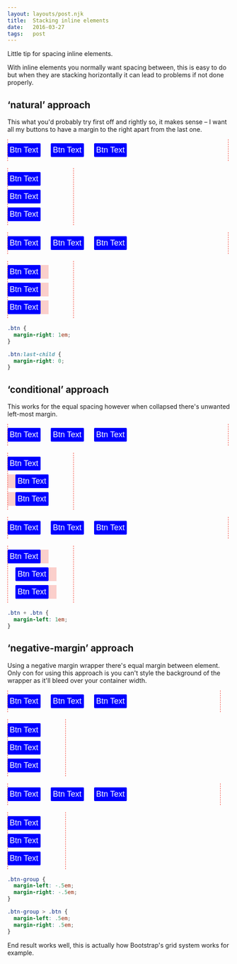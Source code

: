 ```yaml
---
layout: layouts/post.njk
title:  Stacking inline elements
date:   2016-03-27
tags:   post
---
```


<style>
.btn-group {
  margin-left: -.5em;
  margin-right: -.5em;
}

.btn-group > .btn {
  margin-left: .5em;
  margin-right: .5em;
}

.alternative-btn + .alternative-btn {
  margin-left: 1em;
}

.traditional-btn {
  margin-right: 1em;
}
.traditional-btn:last-child {
  margin-right: 0;
}

.btn {
  position: relative;
  box-sizing: border-box;
  display: inline-block;
  padding: 5px;
  margin-bottom: .5em;
  border-radius: 2px;
  background-color: blue;
  color: white;
  white-space: nowrap;
  font-family: sans-serif;
}

.demo-outline {
  overflow: hidden;
  position: relative;
  max-width: 500px;
  padding-top: .5em;
  margin-bottom: 1rem;
  font-size: 18px;
}

.demo-outline-truncated {
  max-width: 150px;
  white-space: normal;
}

.demo-outline:after {
  content: '';
  position: absolute;
  top: 0;
  right: 0;
  left: 0;
  bottom: 0;
  border-left: 1px dashed rgb(244, 67, 54);
  border-right: 1px dashed rgb(244, 67, 54);
}

.demo-outline.btn-group:after {
  right: .5em;
  left: .5em;
}

.demo-outline-truncated:not(.btn-group) .btn:before {
  content: '';
  position: absolute;
  top: 0;
  right: 100%;
  height: 100%;
  width: 1em;
  background-color: rgba(244, 67, 54, .25);
}

.text-right .btn:before {
  left: 100%;
  right: auto;
}
</style>  

Little tip for spacing inline elements.

With inline elements you normally want spacing between,
this is easy to do but when they are stacking horizontally
it can lead to problems if not done properly.

## ‘natural’ approach

This what you'd probably try first off and rightly so,
it makes sense –
I want all my buttons to have a margin to the right apart from the last one.

<div class="grid">
<div class="grid-col">
<div class="demo-outline">
<span class="traditional-btn btn">Btn Text</span>
<span class="traditional-btn btn">Btn Text</span>
<span class="traditional-btn btn">Btn Text</span>
</div>
<div class="demo-outline demo-outline-truncated">
<span class="traditional-btn btn">Btn Text</span>
<span class="traditional-btn btn">Btn Text</span>
<span class="traditional-btn btn">Btn Text</span>
</div>
</div>
<div class="grid-col">
<div class="demo-outline text-right">
<span class="traditional-btn btn">Btn Text</span>
<span class="traditional-btn btn">Btn Text</span>
<span class="traditional-btn btn">Btn Text</span>
</div>
<div class="demo-outline demo-outline-truncated text-right">
<span class="traditional-btn btn">Btn Text</span>
<span class="traditional-btn btn">Btn Text</span>
<span class="traditional-btn btn">Btn Text</span>
</div>
</div>
</div>

```css
.btn {
  margin-right: 1em;
}

.btn:last-child {
  margin-right: 0;
}
```


## ‘conditional’ approach

This works for the equal spacing however when collapsed there's unwanted left-most margin.

<div class="grid">
<div class="grid-col">
<div class="demo-outline">
<span class="alternative-btn btn">Btn Text</span>
<span class="alternative-btn btn">Btn Text</span>
<span class="alternative-btn btn">Btn Text</span>
</div>
<div class="demo-outline demo-outline-truncated">
<span class="alternative-btn btn">Btn Text</span>
<span class="alternative-btn btn">Btn Text</span>
<span class="alternative-btn btn">Btn Text</span>
</div>
</div>
<div class="grid-col">
<div class="demo-outline text-right">
<span class="alternative-btn btn">Btn Text</span>
<span class="alternative-btn btn">Btn Text</span>
<span class="alternative-btn btn">Btn Text</span>
</div>
<div class="demo-outline demo-outline-truncated text-right">
<span class="alternative-btn btn">Btn Text</span>
<span class="alternative-btn btn">Btn Text</span>
<span class="alternative-btn btn">Btn Text</span>
</div>
</div>
</div>

```css
.btn + .btn {
  margin-left: 1em;
}
```

## ‘negative-margin’ approach

Using a negative margin wrapper there's equal margin between element.
Only con for using this approach is you can't style the background of the wrapper
as it'll bleed over your container width.

<div class="grid">
<div class="grid-col">
<div class="demo-outline btn-group">
<span class="btn">Btn Text</span>
<span class="btn">Btn Text</span>
<span class="btn">Btn Text</span>
</div>
<div class="demo-outline demo-outline-truncated btn-group">
<span class="btn">Btn Text</span>
<span class="btn">Btn Text</span>
<span class="btn">Btn Text</span>
</div>
</div>
<div class="grid-col">
<div class="demo-outline btn-group text-right">
<span class="btn">Btn Text</span>
<span class="btn">Btn Text</span>
<span class="btn">Btn Text</span>
</div>
<div class="demo-outline demo-outline-truncated btn-group text-right">
<span class="btn">Btn Text</span>
<span class="btn">Btn Text</span>
<span class="btn">Btn Text</span>
</div>
</div>
</div>

```css
.btn-group {
  margin-left: -.5em;
  margin-right: -.5em;
}

.btn-group > .btn {
  margin-left: .5em;
  margin-right: .5em;
}
```

End result works well, this is actually how Bootstrap's grid system works
for example.
